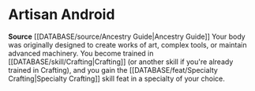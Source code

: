 ﻿---
id: '113'
name: Artisan Android
rarity: Common
rus_type_level: null
source: '[[DATABASE/source/Ancestry Guide|Ancestry Guide]]'
trait: null
type: Heritage

---
# Artisan Android

**Source** [[DATABASE/source/Ancestry Guide|Ancestry Guide]] 
Your body was originally designed to create works of art, complex tools, or maintain advanced machinery. You become trained in [[DATABASE/skill/Crafting|Crafting]] (or another skill if you're already trained in Crafting), and you gain the [[DATABASE/feat/Specialty Crafting|Specialty Crafting]] skill feat in a specialty of your choice.